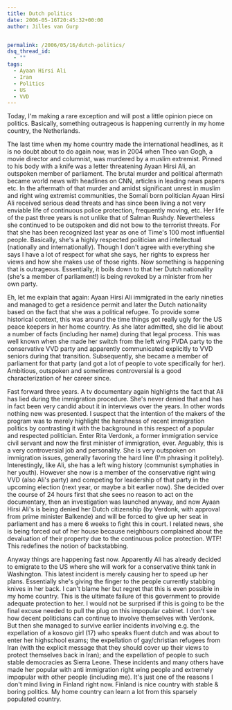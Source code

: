 ```yaml
---
title: Dutch politics
date: 2006-05-16T20:45:32+00:00
author: Jilles van Gurp


permalink: /2006/05/16/dutch-politics/
dsq_thread_id:
  - ""
tags:
  - Ayaan Hirsi Ali
  - Iran
  - Politics
  - US
  - VVD
---
```

Today, I'm making a rare exception and will post a little opinion piece on politics. Basically, something outrageous is happening currently in my home country, the Netherlands.

The last time when my home country made the international headlines, as it is no doubt about to do again now, was in 2004 when Theo van Gogh, a movie director and columnist, was murdered by a muslim extremist. Pinned to his body with a knife was a letter threatening Ayaan Hirsi Ali, an outspoken member of parliament. The brutal murder and political aftermath became world news with headlines on CNN, articles in leading news papers etc. In the aftermath of that murder and amidst significant unrest in muslim and right wing extremist communities,  the Somali born politician Ayaan Hirsi Ali received serious dead threats and has since been living a not very enviable life of continuous police protection, frequently moving, etc. Her life of the past three years is not unlike that of Salman Rushdy. Nevertheless she continued to be outspoken and did not bow to the terrorist threats. For that she has been recognized last year as one of Time's 100 most influential people. Basically, she's a highly respected politician and intellectual (nationally and internationally). Though I don't agree with everything she says I have a lot of respect for what she says, her rights to express her views and how she makes use of those rights.
Now something is happening that is outrageous. Essentially, it boils down to that her Dutch nationality (she's a member of parliament!) is being revoked by a minister from her own party.

Eh, let me explain that again: Ayaan Hirsi Ali immigrated in the early nineties and managed to get a residence permit and later the Dutch nationality based on the fact that she was a political refugee. To provide some historical context, this was around the time things got really ugly for the US peace keepers in her home country. As she later admitted, she did lie about a number of facts (including her name) during that legal process. This was well known when she made her switch from the left wing PVDA party to the conservative VVD party and apparently communicated explicitly to VVD seniors during that transition. Subsequently, she became a member of parliament for that party (and got a lot of people to vote specifically for her). Ambitious, outspoken and sometimes controversial is a good characterization of her career since.

Fast forward three years. A tv documentary again highlights the fact that Ali has lied during the immigration procedure. She's never denied that and has in fact been very candid about it in interviews over the years. In other words nothing new was presented. I suspect that the intention of the makers of the program was to merely highlight the harshness of recent immigration politics by contrasting it with the background in this respect of a popular and respected politician.
Enter Rita Verdonk, a former immigration service civil servant and now the first minister of immigration, ever. Arguably, this is a very controversial job and personality. She is very outspoken on immigration issues, generally favoring the hard line (I'm phrasing it politely). Interestingly, like Ali, she has a left wing history (communist symphaties in her youth). However she now is a member of the conservative right wing VVD (also Ali's party) and competing for leadership of that party in the upcoming election (next year, or maybe a bit earlier now). She decided over the course of 24 hours first that she sees no reason to act on the documentary, then an investigation was launched anyway, and now Ayaan Hirsi Ali's is being denied her Dutch citizenship (by Verdonk, with approval from prime minister Balkende) and will be forced to give up her seat in parliament and has a mere 6 weeks to fight this in court. I related news, she is being forced out of her house because neighbours complained about the devaluation of their property due to the continuous police protection.
WTF! This redefines the notion of backstabbing.

Anyway things are happening fast now. Apparently Ali has already decided to emigrate to the US where she will work for a conservative think tank in Washington. This latest incident is merely causing her to speed up her plans. Essentially she's giving the finger to the people currently stabbing knives in her back. I can't blame her but regret that this is even possible in my home country. This is the ultimate failure of this government to provide adequate protection to her.
I would not be surprised if this is going to be the final excuse needed to pull the plug on this impopular cabinet. I don't see how decent politicians can continue to involve themselves with Verdonk. But then she managed to survive earlier incidents involving e.g. the expellation of a kosovo girl (17) who speaks fluent dutch and was about to enter her highschool exams; the expellation of gay/christian refugees from Iran (with the explicit message that they should cover up their views to protect themselves back in Iran); and the expellation of people to such stable democracies as Sierra Leone. These incidents and many others have made her popular with anti immigration right wing people and extremely impopular with other people (including me).
It's just one of the reasons I don't mind living in Finland right now. Finland is nice country with stable & boring politics. My home country can learn a lot from this sparsely populated country.